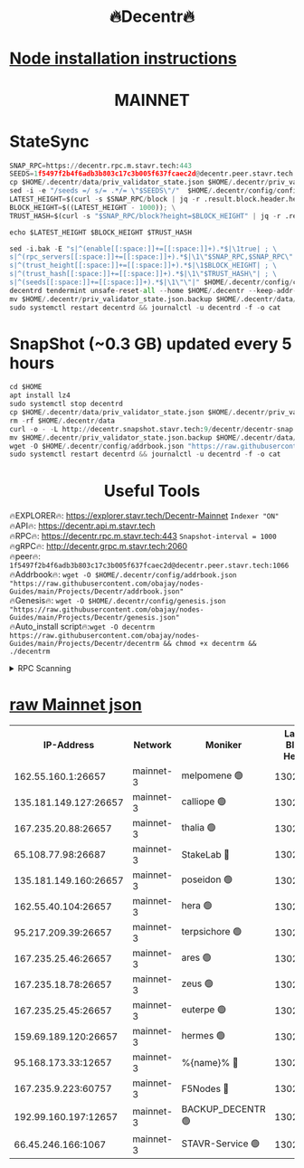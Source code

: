 <h1 align="center"> 🔥Decentr🔥</h1>

[Node installation instructions](https://github.com/obajay/nodes-Guides/tree/main/Projects/Decentr)
=
<h1 align="center"> MAINNET</h1>

# StateSync
```python
SNAP_RPC=https://decentr.rpc.m.stavr.tech:443
SEEDS=1f5497f2b4f6adb3b803c17c3b005f637fcaec2d@decentr.peer.stavr.tech:1066
cp $HOME/.decentr/data/priv_validator_state.json $HOME/.decentr/priv_validator_state.json.backup
sed -i -e "/seeds =/ s/= .*/= \"$SEEDS\"/"  $HOME/.decentr/config/config.toml
LATEST_HEIGHT=$(curl -s $SNAP_RPC/block | jq -r .result.block.header.height); \
BLOCK_HEIGHT=$((LATEST_HEIGHT - 1000)); \
TRUST_HASH=$(curl -s "$SNAP_RPC/block?height=$BLOCK_HEIGHT" | jq -r .result.block_id.hash)

echo $LATEST_HEIGHT $BLOCK_HEIGHT $TRUST_HASH

sed -i.bak -E "s|^(enable[[:space:]]+=[[:space:]]+).*$|\1true| ; \
s|^(rpc_servers[[:space:]]+=[[:space:]]+).*$|\1\"$SNAP_RPC,$SNAP_RPC\"| ; \
s|^(trust_height[[:space:]]+=[[:space:]]+).*$|\1$BLOCK_HEIGHT| ; \
s|^(trust_hash[[:space:]]+=[[:space:]]+).*$|\1\"$TRUST_HASH\"| ; \
s|^(seeds[[:space:]]+=[[:space:]]+).*$|\1\"\"|" $HOME/.decentr/config/config.toml
decentrd tendermint unsafe-reset-all --home $HOME/.decentr --keep-addr-book
mv $HOME/.decentr/priv_validator_state.json.backup $HOME/.decentr/data/priv_validator_state.json
sudo systemctl restart decentrd && journalctl -u decentrd -f -o cat
```
# SnapShot (~0.3 GB) updated every 5 hours
```python
cd $HOME
apt install lz4
sudo systemctl stop decentrd
cp $HOME/.decentr/data/priv_validator_state.json $HOME/.decentr/priv_validator_state.json.backup
rm -rf $HOME/.decentr/data
curl -o - -L http://decentr.snapshot.stavr.tech:9/decentr/decentr-snap.tar.lz4 | lz4 -c -d - | tar -x -C $HOME/.decentr --strip-components 2
mv $HOME/.decentr/priv_validator_state.json.backup $HOME/.decentr/data/priv_validator_state.json
wget -O $HOME/.decentr/config/addrbook.json "https://raw.githubusercontent.com/obajay/nodes-Guides/main/Projects/Decentr/addrbook.json"
sudo systemctl restart decentrd && journalctl -u decentrd -f -o cat
```

 <h1 align="center"> Useful Tools</h1>

🔥EXPLORER🔥:     https://explorer.stavr.tech/Decentr-Mainnet        `Indexer "ON"` \
🔥API🔥:          https://decentr.api.m.stavr.tech \
🔥RPC🔥:          https://decentr.rpc.m.stavr.tech:443              `Snapshot-interval = 1000` \
🔥gRPC🔥:         http://decentr.grpc.m.stavr.tech:2060 \
🔥peer🔥:         `1f5497f2b4f6adb3b803c17c3b005f637fcaec2d@decentr.peer.stavr.tech:1066` \
🔥Addrbook🔥:  `wget -O $HOME/.decentr/config/addrbook.json "https://raw.githubusercontent.com/obajay/nodes-Guides/main/Projects/Decentr/addrbook.json"` \
🔥Genesis🔥:  `wget -O $HOME/.decentr/config/genesis.json "https://raw.githubusercontent.com/obajay/nodes-Guides/main/Projects/Decentr/genesis.json"` \
🔥Auto_install script🔥:`wget -O decentrm https://raw.githubusercontent.com/obajay/nodes-Guides/main/Projects/Decentr/decentrm && chmod +x decentrm && ./decentrm`

<details>
<summary>RPC Scanning</summary>

<h2 align="center"> We scan nodes in real time every 4 hours. And we provide the final result of RPC endpoints.
We cannot influence the operation of these nodes in any way. </h2>


```python
If Voting Power is higher than 0 --> then the Node is a validator of the network and may be subject to attack and be a potential threat to the chain.
```
```python
We marked such validators with a red symbol
```

</details>

[raw Mainnet json](https://rpc-check.decentrm.stavr.tech/decentrm/rpc-decentrm-result.json)
=



<table><tr><th>IP-Address</th><th>Network</th><th>Moniker</th><th>Latest Block Height</th><th>Earliest Block Height</th><th>Catching Up</th><th>Tx Index</th><th>Voting Power</th><th>Scan Time</th></tr><tr><td>162.55.160.1:26657</td><td>mainnet-3</td><td>melpomene 🟢</td><td>13026401</td><td>1688950</td><td>False</td><td>on</td><td>0</td><td>2024-02-23T23:01:35.487950825UTC</td></tr><tr><td>135.181.149.127:26657</td><td>mainnet-3</td><td>calliope 🟢</td><td>13026402</td><td>1688950</td><td>False</td><td>on</td><td>0</td><td>2024-02-23T23:01:38.589664936UTC</td></tr><tr><td>167.235.20.88:26657</td><td>mainnet-3</td><td>thalia 🟢</td><td>13026403</td><td>1688950</td><td>False</td><td>on</td><td>0</td><td>2024-02-23T23:01:44.357323620UTC</td></tr><tr><td>65.108.77.98:26687</td><td>mainnet-3</td><td>StakeLab 🔴</td><td>13026403</td><td>1688950</td><td>False</td><td>on</td><td>5437306</td><td>2024-02-23T23:01:44.724623208UTC</td></tr><tr><td>135.181.149.160:26657</td><td>mainnet-3</td><td>poseidon 🟢</td><td>13026403</td><td>1688950</td><td>False</td><td>on</td><td>0</td><td>2024-02-23T23:01:49.489391520UTC</td></tr><tr><td>162.55.40.104:26657</td><td>mainnet-3</td><td>hera 🟢</td><td>13026404</td><td>1688950</td><td>False</td><td>on</td><td>0</td><td>2024-02-23T23:01:51.908521804UTC</td></tr><tr><td>95.217.209.39:26657</td><td>mainnet-3</td><td>terpsichore 🟢</td><td>13026405</td><td>1688950</td><td>False</td><td>on</td><td>0</td><td>2024-02-23T23:01:56.497003588UTC</td></tr><tr><td>167.235.25.46:26657</td><td>mainnet-3</td><td>ares 🟢</td><td>13026405</td><td>1688950</td><td>False</td><td>on</td><td>0</td><td>2024-02-23T23:02:00.834538290UTC</td></tr><tr><td>167.235.18.78:26657</td><td>mainnet-3</td><td>zeus 🟢</td><td>13026406</td><td>1688950</td><td>False</td><td>on</td><td>0</td><td>2024-02-23T23:02:03.161993925UTC</td></tr><tr><td>167.235.25.45:26657</td><td>mainnet-3</td><td>euterpe 🟢</td><td>13026406</td><td>1688950</td><td>False</td><td>on</td><td>0</td><td>2024-02-23T23:02:05.477201424UTC</td></tr><tr><td>159.69.189.120:26657</td><td>mainnet-3</td><td>hermes 🟢</td><td>13026407</td><td>1688950</td><td>False</td><td>on</td><td>0</td><td>2024-02-23T23:02:07.748995336UTC</td></tr><tr><td>95.168.173.33:12657</td><td>mainnet-3</td><td>%{name}% 🔴</td><td>13026402</td><td>8964001</td><td>False</td><td>on</td><td>4264396</td><td>2024-02-23T23:01:39.677600763UTC</td></tr><tr><td>167.235.9.223:60757</td><td>mainnet-3</td><td>F5Nodes 🔴</td><td>13026402</td><td>12380001</td><td>False</td><td>off</td><td>562</td><td>2024-02-23T23:01:39.933100245UTC</td></tr><tr><td>192.99.160.197:12657</td><td>mainnet-3</td><td>BACKUP_DECENTR 🟢</td><td>13020001</td><td>13020001</td><td>False</td><td>off</td><td>0</td><td>2024-02-23T23:01:36.101018753UTC</td></tr><tr><td>66.45.246.166:1067</td><td>mainnet-3</td><td>STAVR-Service 🟢</td><td>13026402</td><td>13024001</td><td>False</td><td>on</td><td>0</td><td>2024-02-23T23:01:39.178521020UTC</td></tr></table>
